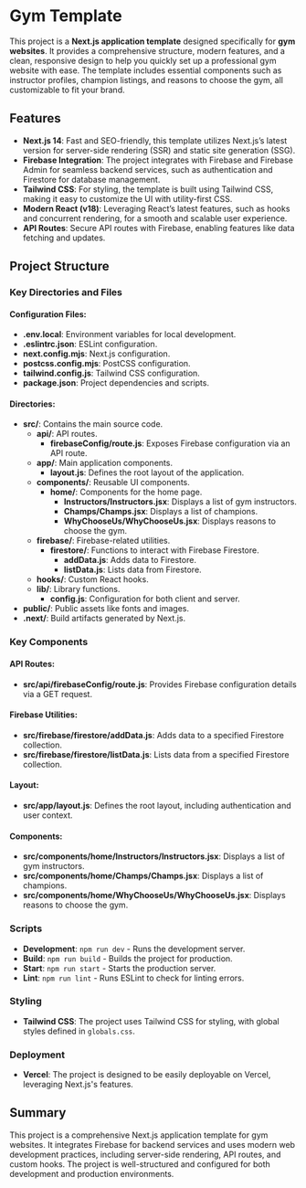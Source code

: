 # Gym Template

This project is a **Next.js application template** designed specifically for **gym websites**. It provides a comprehensive structure, modern features, and a clean, responsive design to help you quickly set up a professional gym website with ease. The template includes essential components such as instructor profiles, champion listings, and reasons to choose the gym, all customizable to fit your brand.

## Features

- **Next.js 14**: Fast and SEO-friendly, this template utilizes Next.js’s latest version for server-side rendering (SSR) and static site generation (SSG).
- **Firebase Integration**: The project integrates with Firebase and Firebase Admin for seamless backend services, such as authentication and Firestore for database management.
- **Tailwind CSS**: For styling, the template is built using Tailwind CSS, making it easy to customize the UI with utility-first CSS.
- **Modern React (v18)**: Leveraging React’s latest features, such as hooks and concurrent rendering, for a smooth and scalable user experience.
- **API Routes**: Secure API routes with Firebase, enabling features like data fetching and updates.

## Project Structure

### Key Directories and Files

#### Configuration Files:
- **.env.local**: Environment variables for local development.
- **.eslintrc.json**: ESLint configuration.
- **next.config.mjs**: Next.js configuration.
- **postcss.config.mjs**: PostCSS configuration.
- **tailwind.config.js**: Tailwind CSS configuration.
- **package.json**: Project dependencies and scripts.

#### Directories:
- **src/**: Contains the main source code.
  - **api/**: API routes.
    - **firebaseConfig/route.js**: Exposes Firebase configuration via an API route.
  - **app/**: Main application components.
    - **layout.js**: Defines the root layout of the application.
  - **components/**: Reusable UI components.
    - **home/**: Components for the home page.
      - **Instructors/Instructors.jsx**: Displays a list of gym instructors.
      - **Champs/Champs.jsx**: Displays a list of champions.
      - **WhyChooseUs/WhyChooseUs.jsx**: Displays reasons to choose the gym.
  - **firebase/**: Firebase-related utilities.
    - **firestore/**: Functions to interact with Firebase Firestore.
      - **addData.js**: Adds data to Firestore.
      - **listData.js**: Lists data from Firestore.
  - **hooks/**: Custom React hooks.
  - **lib/**: Library functions.
    - **config.js**: Configuration for both client and server.
- **public/**: Public assets like fonts and images.
- **.next/**: Build artifacts generated by Next.js.

### Key Components

#### API Routes:
- **src/api/firebaseConfig/route.js**: Provides Firebase configuration details via a GET request.

#### Firebase Utilities:
- **src/firebase/firestore/addData.js**: Adds data to a specified Firestore collection.
- **src/firebase/firestore/listData.js**: Lists data from a specified Firestore collection.

#### Layout:
- **src/app/layout.js**: Defines the root layout, including authentication and user context.

#### Components:
- **src/components/home/Instructors/Instructors.jsx**: Displays a list of gym instructors.
- **src/components/home/Champs/Champs.jsx**: Displays a list of champions.
- **src/components/home/WhyChooseUs/WhyChooseUs.jsx**: Displays reasons to choose the gym.

### Scripts
- **Development**: `npm run dev` - Runs the development server.
- **Build**: `npm run build` - Builds the project for production.
- **Start**: `npm run start` - Starts the production server.
- **Lint**: `npm run lint` - Runs ESLint to check for linting errors.

### Styling
- **Tailwind CSS**: The project uses Tailwind CSS for styling, with global styles defined in `globals.css`.

### Deployment
- **Vercel**: The project is designed to be easily deployable on Vercel, leveraging Next.js's features.

## Summary
This project is a comprehensive Next.js application template for gym websites. It integrates Firebase for backend services and uses modern web development practices, including server-side rendering, API routes, and custom hooks. The project is well-structured and configured for both development and production environments.
